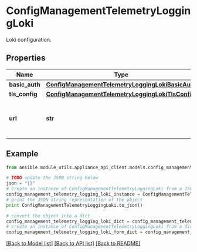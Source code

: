 # ConfigManagementTelemetryLoggingLoki

Loki configuration.

## Properties

Name | Type | Description | Notes
------------ | ------------- | ------------- | -------------
**basic_auth** | [**ConfigManagementTelemetryLoggingLokiBasicAuth**](ConfigManagementTelemetryLoggingLokiBasicAuth.md) |  | [optional] 
**tls_config** | [**ConfigManagementTelemetryLoggingLokiTlsConfig**](ConfigManagementTelemetryLoggingLokiTlsConfig.md) |  | [optional] 
**url** | **str** | The url which is used to push logs to Loki. | [optional] 

## Example

```python
from ansible.module_utils.appliance_api_client.models.config_management_telemetry_logging_loki import ConfigManagementTelemetryLoggingLoki

# TODO update the JSON string below
json = "{}"
# create an instance of ConfigManagementTelemetryLoggingLoki from a JSON string
config_management_telemetry_logging_loki_instance = ConfigManagementTelemetryLoggingLoki.from_json(json)
# print the JSON string representation of the object
print ConfigManagementTelemetryLoggingLoki.to_json()

# convert the object into a dict
config_management_telemetry_logging_loki_dict = config_management_telemetry_logging_loki_instance.to_dict()
# create an instance of ConfigManagementTelemetryLoggingLoki from a dict
config_management_telemetry_logging_loki_form_dict = config_management_telemetry_logging_loki.from_dict(config_management_telemetry_logging_loki_dict)
```
[[Back to Model list]](../README.md#documentation-for-models) [[Back to API list]](../README.md#documentation-for-api-endpoints) [[Back to README]](../README.md)


